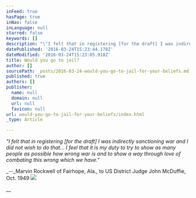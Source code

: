 ```yaml
---
inFeed: true
hasPage: true
inNav: false
inLanguage: null
starred: false
keywords: []
description: "\"I felt that in registering [for the draft] I was indirectly \nsanctioning\n war and I did not wish to do that... I feel that it is my duty to try \nto show as many people as possible how wrong war is and to show a way \nthrough love of combating this wrong which we have.\""
datePublished: '2016-03-24T15:23:44.178Z'
dateModified: '2016-03-24T15:23:05.918Z'
title: Would you go to jail?
author: []
sourcePath: _posts/2016-03-24-would-you-go-to-jail-for-your-beliefs.md
published: true
authors: []
publisher:
  name: null
  domain: null
  url: null
  favicon: null
url: would-you-go-to-jail-for-your-beliefs/index.html
_type: Article

---
```

_"I felt that in registering \[for the draft\] I was indirectly 
sanctioning
war and I did not wish to do that... I feel that it is my duty to try 
to show as many people as possible how wrong war is and to show a way 
through love of combating this wrong which we have."_

_--_Marvin Rockwell of Fairhope, Ala., to US                                                                         District Judge John McDuffie, Oct. 1949
![](https://the-grid-user-content.s3-us-west-2.amazonaws.com/1a2ed3e6-2469-4163-9c7b-cfe06035a3a3.jpg)

__